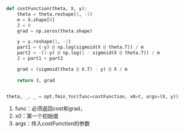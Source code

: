 ``` python
def costFunction(theta, X, y):
    theta = theta.reshape(1, -1)
    m = X.shape[0]
    J = 0
    grad = np.zeros(theta.shape)

    y = y.reshape(1, -1)
    part1 = (-y) @ np.log(sigmoid(X @ theta.T)) / m
    part2 = -(1-y) @ np.log(1 - sigmoid(X @ theta.T)) / m
    J = part1 + part2

    grad = (sigmoid(theta @ X.T) - y) @ X / m
    
    return J, grad


theta, _, _ = opt.fmin_tnc(func=costFunction, x0=t, args=(X, y))
```
1. func：必须返回cost和grad，
2. x0：第一个初始值
3. args：传入costFunction的参数
